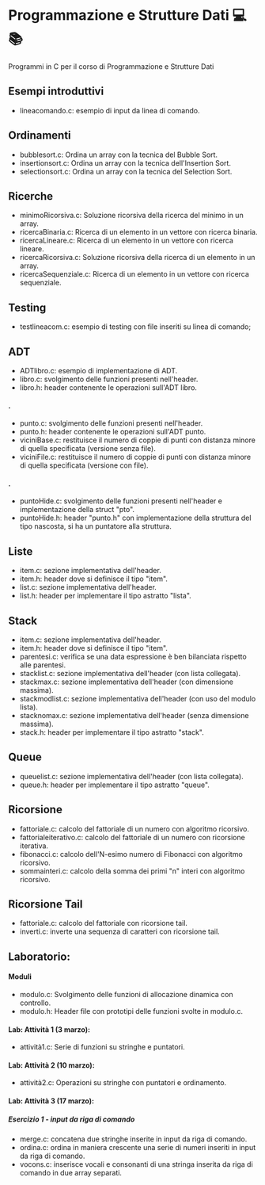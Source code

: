 # Programmazione e Strutture Dati 💻📚
Programmi in C per il corso di Programmazione e Strutture Dati

## Esempi introduttivi
- lineacomando.c: esempio di input da linea di comando.

## Ordinamenti
- bubblesort.c: Ordina un array con la tecnica del Bubble Sort.
- insertionsort.c: Ordina un array con la tecnica dell'Insertion Sort.
- selectionsort.c: Ordina un array con la tecnica del Selection Sort.

## Ricerche
- minimoRicorsiva.c: Soluzione ricorsiva della ricerca del minimo in un array. 
- ricercaBinaria.c: Ricerca di un elemento in un vettore con ricerca binaria.
- ricercaLineare.c: Ricerca di un elemento in un vettore con ricerca lineare.
- ricercaRicorsiva.c: Soluzione ricorsiva della ricerca di un elemento in un array.
- ricercaSequenziale.c: Ricerca di un elemento in un vettore con ricerca sequenziale.

## Testing
- testlineacom.c: esempio di testing con file inseriti su linea di comando;

## ADT
- ADTlibro.c: esempio di implementazione di ADT.
- libro.c: svolgimento delle funzioni presenti nell'header.
- libro.h: header contenente le operazioni sull'ADT libro.
#### .
- punto.c: svolgimento delle funzioni presenti nell'header.
- punto.h: header contenente le operazioni sull'ADT punto.
- viciniBase.c: restituisce il numero di coppie di punti con distanza minore di quella specificata (versione senza file).
- viciniFile.c: restituisce il numero di coppie di punti con distanza minore di quella specificata (versione con file).
#### .
- puntoHide.c: svolgimento delle funzioni presenti nell'header e implementazione della struct "pto".
- puntoHide.h: header "punto.h" con implementazione della struttura del tipo nascosta, si ha un puntatore alla struttura.

## Liste
- item.c: sezione implementativa dell'header.
- item.h: header dove si definisce il tipo "item".
- list.c: sezione implementativa dell'header.
- list.h: header per implementare il tipo astratto "lista".

## Stack
- item.c: sezione implementativa dell'header.
- item.h: header dove si definisce il tipo "item".
- parentesi.c: verifica se una data espressione è ben bilanciata rispetto alle parentesi.
- stacklist.c: sezione implementativa dell'header (con lista collegata).
- stackmax.c: sezione implementativa dell'header (con dimensione massima).
- stackmodlist.c: sezione implementativa dell'header (con uso del modulo lista).
- stacknomax.c: sezione implementativa dell'header (senza dimensione massima).
- stack.h: header per implementare il tipo astratto "stack".

## Queue
- queuelist.c: sezione implementativa dell'header (con lista collegata).
- queue.h: header per implementare il tipo astratto "queue".

## Ricorsione
- fattoriale.c: calcolo del fattoriale di un numero con algoritmo ricorsivo.
- fattorialeiterativo.c: calcolo del fattoriale di un numero con ricorsione iterativa.
- fibonacci.c: calcolo dell'N-esimo numero di Fibonacci con algoritmo ricorsivo.
- sommainteri.c: calcolo della somma dei primi "n" interi con algoritmo ricorsivo.

## Ricorsione Tail
- fattoriale.c: calcolo del fattoriale con ricorsione tail.
- inverti.c: inverte una sequenza di caratteri con ricorsione tail.

## Laboratorio: 
#### Moduli
- modulo.c: Svolgimento delle funzioni di allocazione dinamica con controllo.
- modulo.h: Header file con prototipi delle funzioni svolte in modulo.c.

#### Lab: Attività 1 (3 marzo):
- attività1.c: Serie di funzioni su stringhe e puntatori.

#### Lab: Attività 2 (10 marzo):
- attività2.c: Operazioni su stringhe con puntatori e ordinamento.

#### Lab: Attività 3 (17 marzo):
##### Esercizio 1 - input da riga di comando
- merge.c: concatena due stringhe inserite in input da riga di comando.
- ordina.c: ordina in maniera crescente una serie di numeri inseriti in input da riga di comando.
- vocons.c: inserisce vocali e consonanti di una stringa inserita da riga di comando in due array separati.
